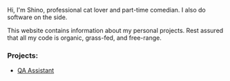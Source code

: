 Hi, I'm Shino, professional cat lover and part-time comedian. I also do software on the side.

This website contains information about my personal projects. Rest assured that all my code is organic, grass-fed, and free-range.

### Projects:

* [QA Assistant](qa-assistant/index.html)
